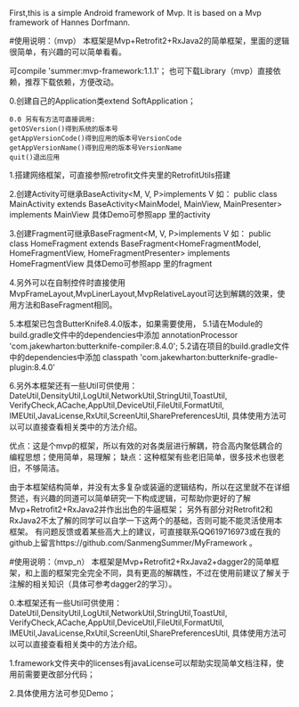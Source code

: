 First,this is a simple Android framework of Mvp. It is based on a Mvp framework of Hannes Dorfmann.

#使用说明：（mvp）
本框架是Mvp+Retrofit2+RxJava2的简单框架，里面的逻辑很简单，有兴趣的可以简单看看。

可compile 'summer:mvp-framework:1.1.1'；
也可下载Library（mvp）直接依赖，推荐下载依赖，方便改动。

0.创建自己的Application类extend SoftApplication；

    0.0 另有有方法可直接调用:
    getOSVersion()得到系统的版本号
    getAppVersionCode()得到应用的版本号VersionCode
    getAppVersionName()得到应用的版本号VersionName
    quit()退出应用

1.搭建网络框架，可直接参照retrofit文件夹里的RetrofitUtils搭建

2.创建Activity可继承BaseActivity<M, V, P>implements V 
如：
public class MainActivity extends BaseActivity<MainModel, MainView, MainPresenter> implements MainView 
具体Demo可参照app 里的activity

3.创建Fragment可继承BaseFragment<M, V, P>implements V 
如：
public class HomeFragment extends BaseFragment<HomeFragmentModel, HomeFragmentView, HomeFragmentPresenter> implements HomeFragmentView
具体Demo可参照app 里的fragment

4.另外可以在自制控件时直接使用MvpFrameLayout,MvpLinerLayout,MvpRelativeLayout可达到解耦的效果，使用方法和BaseFragment相同。

5.本框架已包含ButterKnife8.4.0版本，如果需要使用，
    5.1请在Module的build.gradle文件中的dependencies中添加
        annotationProcessor 'com.jakewharton:butterknife-compiler:8.4.0';
    5.2请在项目的build.gradle文件中的dependencies中添加
        classpath 'com.jakewharton:butterknife-gradle-plugin:8.4.0'

6.另外本框架还有一些Util可供使用：
DateUtil,DensityUtil,LogUtil,NetworkUtil,StringUtil,ToastUtil,
VerifyCheck,ACache,AppUtil,DeviceUtil,FileUtil,FormatUtil,
IMEUtil,JavaLicense,RxUtil,ScreenUtil,SharePreferencesUtil,
具体使用方法可以可以直接查看相关类中的方法介绍。

优点：这是个mvp的框架，所以有效的对各类层进行解耦，符合高内聚低耦合的编程思想；使用简单，易理解；
缺点：这种框架有些老旧简单，很多技术也很老旧，不够简洁。

由于本框架结构简单，并没有太多复杂或装逼的逻辑结构，所以在这里就不在详细赘述，有兴趣的同道可以简单研究一下构成逻辑，可帮助你更好的了解Mvp+Retrofit2+RxJava2并作出出色的牛逼框架；
另外有部分对Retrofit2和RxJava2不太了解的同学可以自学一下这两个的基础，否则可能不能灵活使用本框架。
有问题反馈或着某些高大上的建议，可直接联系QQ619716973或在我的github上留言https://github.com/SanmengSummer/MyFramework 。


#使用说明：（mvp_n）
本框架是Mvp+Retrofit2+RxJava2+dagger2的简单框架，和上面的框架完全完全不同，具有更高的解耦性，不过在使用前建议了解关于注解的相关知识（具体可参考dagger2的学习）。

0.本框架还有一些Util可供使用：
  DateUtil,DensityUtil,LogUtil,NetworkUtil,StringUtil,ToastUtil,
  VerifyCheck,ACache,AppUtil,DeviceUtil,FileUtil,FormatUtil,
  IMEUtil,JavaLicense,RxUtil,ScreenUtil,SharePreferencesUtil,
  具体使用方法可以可以直接查看相关类中的方法介绍。
  
1.framework文件夹中的licenses有javaLicense可以帮助实现简单文档注释，使用前需要更改部分代码；

2.具体使用方法可参见Demo；

